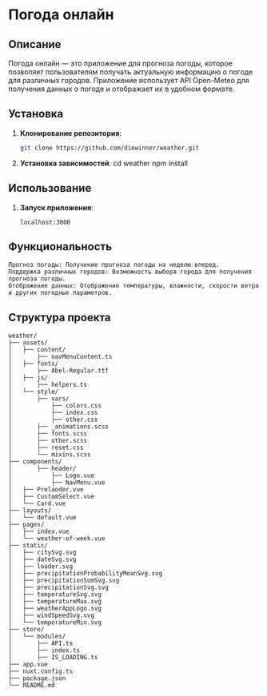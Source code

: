 # Погода онлайн

## Описание

Погода онлайн — это приложение для прогноза погоды, которое позволяет пользователям получать актуальную информацию о погоде для различных городов. Приложение использует API Open-Meteo для получения данных о погоде и отображает их в удобном формате.

## Установка

1. **Клонирование репозитория**:
   ```bash
   git clone https://github.com/diewinner/weather.git

2. **Установка зависимостей**:
   cd weather
   npm install

## Использование
1. **Запуск приложения**:
   ```npm run dev
   localhost:3000

## Функциональность
```
Прогноз погоды: Получение прогноза погоды на неделю вперед.
Поддержка различных городов: Возможность выбора города для получения прогноза погоды.
Отображение данных: Отображение температуры, влажности, скорости ветра и других погодных параметров.
```
## Структура проекта
```
weather/
├── assets/
│   ├── content/
│       ├── navMenuContent.ts
│   ├── fonts/
│       ├── Abel-Regular.ttf
│   ├── js/
│       ├── helpers.ts
│   └── style/
│       ├── vars/
│           ├── colors.css
│           ├── index.css
│           ├── other.css
│       ├── _animations.scss
│       ├── fonts.scss
│       ├── other.scss
│       ├── reset.css
│       └── mixins.scss
├── components/
│       ├── header/
│           ├── Logo.vue
│           ├── NavMenu.vue
│   ├── Prelaoder.vue
│   ├── CustomSelect.vue
│   └── Card.vue
├── layouts/
│   └── default.vue
├── pages/
│   ├── index.vue
│   └── weather-of-week.vue
├── static/
│   ├── citySvg.svg
│   ├── dateSvg.svg
│   ├── loader.svg
│   ├── precipitationProbabilityMeanSvg.svg
│   ├── precipitationSumSvg.svg
│   ├── precipitationSvg.svg
│   ├── temperatureSvg.svg
│   ├── temperatureMax.svg
│   ├── weatherAppLogo.svg
│   ├── windSpeedSvg.svg
│   └── temperatureMin.svg
├── store/
│   └── modules/
│       ├── API.ts
│       ├── index.ts
│       ├── IS_LOADING.ts
├── app.vue
├── nuxt.config.ts
├── package.json
└── README.md
